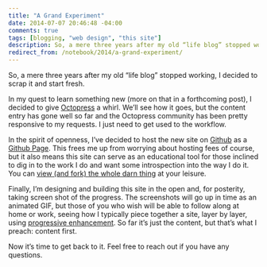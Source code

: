 ```yaml
---
title: "A Grand Experiment"
date: 2014-07-07 20:46:48 -04:00
comments: true
tags: [blogging, "web design", "this site"]
description: So, a mere three years after my old “life blog” stopped working, I decided to scrap it and start fresh.
redirect_from: /notebook/2014/a-grand-experiment/
---
```


So, a mere three years after my old “life blog” stopped working, I decided to scrap it and start fresh.

<!-- more -->

In my quest to learn something new (more on that in a forthcoming post), I decided to give [Octopress](http://octopress.org) a whirl. We’ll see how it goes, but the content entry has gone well so far and the Octopress community has been pretty responsive to my requests. I just need to get used to the workflow.

In the spirit of openness, I’ve decided to host the new site on [Github](https://github.com) as a [Github Page](https://pages.github.com/). This frees me up from worrying about hosting fees of course, but it also means this site can serve as an educational tool for those inclined to dig in to the work I do and want some introspection into the way I do it. You can [view (and fork) the whole darn thing](https://github.com/aarongustafson/aaron-gustafson.com/) at your leisure.

Finally, I’m designing and building this site in the open and, for posterity, taking screen shot of the progress. The screenshots will go up in time as an animated GIF, but those of you who wish will be able to follow along at home or work, seeing how I typically piece together a site, layer by layer, using [progressive enhancement](https://adaptivewebdesign.info). So far it’s just the content, but that’s what I preach: content first.

Now it’s time to get back to it. Feel free to reach out if you have any questions.
